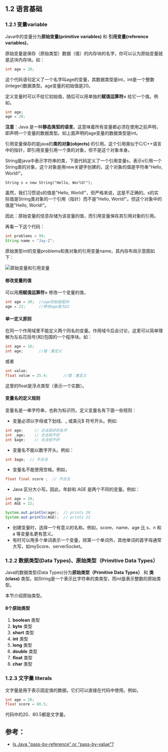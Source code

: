 ## 1.2 语言基础

### 1.2.1 变量variable

Java中的变量分为**原始变量(primitive variables)** 和 **引用变量(reference variables)**。

原始变量是保存（原始类型）数据（值）的内存块的名字，你可以认为原始变量就是这块内存块。如：
```java
int age = 20;
```
这个代码语句定义了一个名字叫age的变量，其数据类型是int，int是一个整数(integer)数据类型。age变量的初始值是20。

定义变量时可以不给它初始值，随后可以用单独的**赋值运算符=** 给它一个值。例如，
```java
int age;
age = 20;
```

**注意**：Java 是一种**静态类型的语言**。这意味着所有变量都必须在使用之前声明，即声明一个变量的数据类型。如上面声明的age变量的数据类型是int。

引用变量保存的是java的**类的对象(objects)** 的引用。这个引用类似于C/C++语言中的指针，即引用变量引用一个类的对象，但不是这个对象本身。

String是java中表示字符串的类，下面代码定义了一个引用变量s，表示s引用一个String类的对象，这个对象是用new关键字创建的，这个对象的值是字符串"Hello, World!"。

```
String s = new String("Hello, World!");
```
虽然，我们习惯说s的值是"Hello, World!"，但严格来说，这是不正确的。s的实际值是String类对象的一个引用（指针）而不是"Hello, World!"。但这个对象中的值是"Hello, World!"。

因此：原始变量的信息存储为该变量的值，而引用变量保存其引用对象的引用。

再看一下这个代码：
```java
int problems = 99;
String name = "Jay-Z";
```
原始类型int的变量problems和类对象的引用变量name，其内存布局示意图如下：

![原始变量和引用变量](https://i.stack.imgur.com/yTIYp.png)

#### 修改变量的值
可以用**用赋值运算符=** 修改一个变量的值，

```java
int age = 20;  //age初始值是20
age = 22;      //修改age值为22
```

#### 单一定义原则

在同一个作用域里不能定义两个同名的变量。作用域今后会讨论，这里可以简单理解为左右花括号{和}包围的一个程序块。如：
```java
int age = 16;
int age;       //错：重定义
```
或者
```java
int value;
float value = 25.4;       //错：重定义
```
这里的float是浮点类型（表示一个实数）。

#### 变量名的定义规则

变量名是一串字符串，也称为标识符。定义变量名有下面一些规则：
- 变量必须以字母或下划线、_ 或美元$ 符号开头。例如:
```java
int age;     // 合法良好的名字
int _age;    // 合法但不好
int $age;    // 合法但不好
```
- 变量名不能以数字开头。例如：
```java
int 3age;  // 不合法
```
- 变量名不能使用空格。例如，
```java
float final score ;  // 不合法
```
- Java 区分大小写。因此，年龄和 AGE 是两个不同的变量。例如：
```java
int age = 20;
int AGE = 22;

System.out.println(age);  // prints 20
System.out.println(AGE);  // prints 22
```
- 创建变量时，选择一个有意义的名称。例如，score、name、age 比 s、n 和 a 等变量名更有意义。
- 有时可以用多个单词表示一个变量，除第一个单词外，其他单词的首字母通常大写，如myScore、serverSocket。


### 1.2.2 数据类型(Data Types)、原始类型（Primitive Data Types）

Java的数据类型(Data Types)分为**原始类型（Primitive Data Types）** 和 **类(class)** 类型。如String是一个表示比字符串的类类型，而int是表示整数的原始类型。

本节介绍原始类型。

#### 8个原始类型
1. **boolean** 类型
2. **byte** 类型
3. **short** 类型
4.  **int** 类型
5.  **long** 类型
6.  **double** 类型
7.  **float** 类型
8.  **char** 类型



### 1.2.3 文字量 literals

文字量是用于表示固定值的数据。它们可以直接在代码中使用。例如，
```java
int age = 20;
float score = 80.5;
```
代码中的20、80.5都是文字量。 


## 参考：
- [Is Java "pass-by-reference" or "pass-by-value"?](https://stackoverflow.com/questions/40480/is-java-pass-by-reference-or-pass-by-value)
